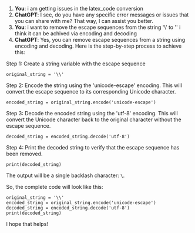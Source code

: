 1. **You**: i am getting issues in the latex_code conversion
2. **ChatGPT**: I see, do you have any specific error messages or issues that you can share with me? That way, I can assist you better.
3. **You**: i want to remove the escape sequences  from the string '\\' to '\' i think it can be achived via encoding and decoding 
4. **ChatGPT**: Yes, you can remove escape sequences from a string using encoding and decoding. Here is the step-by-step process to achieve this:

Step 1: Create a string variable with the escape sequence
```
original_string = '\\'
```

Step 2: Encode the string using the 'unicode-escape' encoding. This will convert the escape sequence to its corresponding Unicode character.
```
encoded_string = original_string.encode('unicode-escape')
```

Step 3: Decode the encoded string using the 'utf-8' encoding. This will convert the Unicode character back to the original character without the escape sequence.
```
decoded_string = encoded_string.decode('utf-8')
```

Step 4: Print the decoded string to verify that the escape sequence has been removed.
```
print(decoded_string)
```

The output will be a single backlash character: `\`.

So, the complete code will look like this:
```
original_string = '\\'
encoded_string = original_string.encode('unicode-escape')
decoded_string = encoded_string.decode('utf-8')
print(decoded_string)
```

I hope that helps!